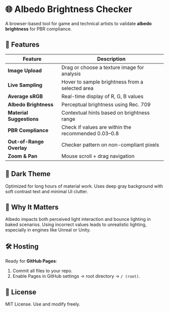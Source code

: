 # 🌐 Albedo Brightness Checker

A browser-based tool for game and technical artists to validate **albedo brightness** for PBR compliance.

## 🎯 Features

| Feature | Description |
|--------|-------------|
| **Image Upload** | Drag or choose a texture image for analysis |
| **Live Sampling** | Hover to sample brightness from a selected area |
| **Average sRGB** | Real-time display of R, G, B values |
| **Albedo Brightness** | Perceptual brightness using Rec. 709 |
| **Material Suggestions** | Contextual hints based on brightness range |
| **PBR Compliance** | Check if values are within the recommended 0.03–0.8 |
| **Out-of-Range Overlay** | Checker pattern on non-compliant pixels |
| **Zoom & Pan** | Mouse scroll + drag navigation |

## 🎨 Dark Theme

Optimized for long hours of material work. Uses deep gray background with soft contrast text and minimal UI clutter.

## 🧠 Why It Matters

Albedo impacts both perceived light interaction and bounce lighting in baked scenarios. Using incorrect values leads to unrealistic lighting, especially in engines like Unreal or Unity.

## 🛠️ Hosting

Ready for **GitHub Pages**:

1. Commit all files to your repo.
2. Enable Pages in GitHub settings → root directory → `/ (root)`.

## 📘 License

MIT License. Use and modify freely.
